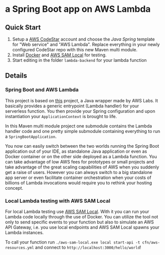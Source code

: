 # a Spring Boot app on AWS Lambda

## Quick Start
1. Setup a [AWS CodeStar](https://aws.amazon.com/de/codestar/) account and choose the _Java Spring_ template for 
"Web service" and "AWS Lambda". Replace everything in your newly configured CodeStar repo with this new Maven multi module.
1. Install [Docker](https://www.docker.com/get-docker) and [AWS SAM Local](#aws-sam-local) for testing.
1. Start editing in the folder `lambda-backend` for your lambda function

## Details

### Spring Boot and AWS Lambda
This project is based on [this](https://github.com/awslabs/aws-serverless-java-container) project, a Java wrapper made by 
AWS Labs. It basically provides a generic entrypoint (Lambda handler) for your serverless function. You then provide your 
Spring configuration and upon instantiation your `ApplicationContext` is brought to life.

In this Maven multi module project one submodule contains the Lambda handler code and 
one pretty simple submodule containing everything to run a `SpringBootApplication`.

You now can easily switch between the two worlds running the Spring Boot application out of your IDE, as standalone Java 
application or even as Docker container or on the other side deployed as a Lambda function. You can take advantage of 
low AWS fees for prototypes or small projects and take advantage of the great scaling capabilities of AWS when you suddenly 
get a raise of users. However you can always switch to a big standalone app server or even facilitate container orchestration 
when your costs of billions of Lambda invocations would require you to rethink your hosting concept.

### Local Lambda testing with AWS SAM Local
For local Lambda testing use [AWS SAM Local](https://github.com/awslabs/aws-sam-local). With it you 
can run your Lambda code locally through the use of Docker. You can utilize the tool not only to send specific events to 
your function but also to simulate an AWS API Gateway, i.e. you use local endpoints and AWS SAM Local spawns your Lambda 
instances.

To call your function run `./aws-sam-local.exe local start-api -t cfn/aws-resources.yml` and connect 
to `http://localhost:3000/hello/world`!